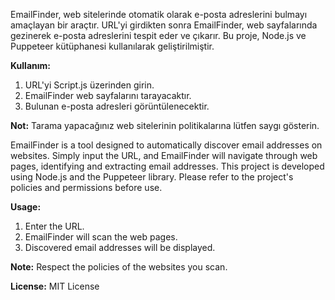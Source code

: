 EmailFinder, web sitelerinde otomatik olarak e-posta adreslerini bulmayı amaçlayan bir araçtır. URL'yi girdikten sonra EmailFinder, web sayfalarında gezinerek e-posta adreslerini tespit eder ve çıkarır. 
Bu proje, Node.js ve Puppeteer kütüphanesi kullanılarak geliştirilmiştir.

**Kullanım:**
1. URL'yi Script.js üzerinden girin.
2. EmailFinder web sayfalarını tarayacaktır.
3. Bulunan e-posta adresleri görüntülenecektir.

**Not:** Tarama yapacağınız web sitelerinin politikalarına lütfen saygı gösterin.

EmailFinder is a tool designed to automatically discover email addresses on websites. Simply input the URL, and EmailFinder will navigate through web pages, identifying and extracting email addresses. 
This project is developed using Node.js and the Puppeteer library. Please refer to the project's policies and permissions before use.

**Usage:**
1. Enter the URL.
2. EmailFinder will scan the web pages.
3. Discovered email addresses will be displayed.

**Note:** Respect the policies of the websites you scan.

**License:** MIT License

